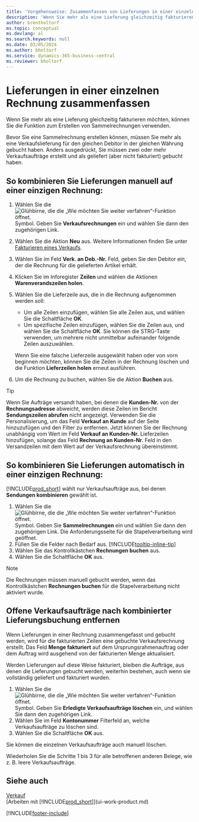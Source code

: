 ```yaml
---
title: 'Vorgehensweise: Zusammenfassen von Lieferungen in einer einzelnen Rechnung | Microsoft Docs'
description: 'Wenn Sie mehr als eine Lieferung gleichzeitig fakturieren möchten, können Sie die Funktion zum Erstellen von Sammelrechnungen verwenden.'
author: brentholtorf
ms.topic: conceptual
ms.devlang: al
ms.search.keywords: null
ms.date: 03/05/2024
ms.author: bholtorf
ms.service: dynamics-365-business-central
ms.reviewer: bholtorf
---
```

# Lieferungen in einer einzelnen Rechnung zusammenfassen

Wenn Sie mehr als eine Lieferung gleichzeitig fakturieren möchten, können Sie die Funktion zum Erstellen von Sammelrechnungen verwenden.  

Bevor Sie eine Sammelrechnung erstellen können, müssen Sie mehr als eine Verkaufslieferung für den gleichen Debitor in der gleichen Währung gebucht haben. Anders ausgedrückt, Sie müssen zwei oder mehr Verkaufsaufträge erstellt und als geliefert (aber nicht fakturiert) gebucht haben. 

## So kombinieren Sie Lieferungen manuell auf einer einzigen Rechnung:

1. Wählen Sie die ![Glühbirne, die die „Wie möchten Sie weiter verfahren“-Funktion öffnet.](media/ui-search/search_small.png "Wie möchten Sie weiter verfahren?") Symbol. Geben Sie **Verkaufsrechnungen** ein und wählen Sie dann den zugehörigen Link.  
2. Wählen Sie die Aktion **Neu** aus. Weitere Informationen finden Sie unter [Fakturieren eines Verkaufs](sales-how-invoice-sales.md).
3. Wählen Sie im Feld **Verk. an Deb.-Nr.** Feld, geben Sie den Debitor ein, der die Rechnung für die gelieferten Artikel erhält.  
4. Klicken Sie im Inforegister **Zeilen** und wählen die Aktionen **Warenverandszeilen holen**.  
5. Wählen Sie die Lieferzeile aus, die in die Rechnung aufgenommen werden soll:  

    - Um alle Zeilen einzufügen, wählen Sie alle Zeilen aus, und wählen Sie die Schaltfläche **OK**.  
    - Um spezifische Zeilen einzufügen, wählen Sie die Zeilen aus, und wählen Sie die Schaltfläche **OK**. Sie können die STRG-Taste verwenden, um mehrere nicht unmittelbar aufeinander folgende Zeilen auszuwählen.  

    Wenn Sie eine falsche Lieferzeile ausgewählt haben oder von vorn beginnen möchten, können Sie die Zeilen in der Rechnung löschen und die Funktion **Lieferzeilen holen** erneut ausführen.  
7. Um die Rechnung zu buchen, wählen Sie die Aktion **Buchen** aus.  

> [!TIP]  
> Wenn Sie Aufträge versandt haben, bei denen die **Kunden-Nr.** von der **Rechnungsadresse** abweicht, werden diese Zeilen im Bericht **Sendungszeilen abrufen** nicht angezeigt. Verwenden Sie die Personalisierung, um das Feld **Verkauf an Kunde** auf der Seite hinzuzufügen und den Filter zu entfernen. Jetzt können Sie der Rechnung unabhängig vom Wert im Feld **Verkauf an Kunden-Nr.** Lieferzeilen hinzufügen, solange das Feld **Rechnung an Kunden-Nr.** Feld in den Versandzeilen mit dem Wert auf der Verkaufsrechnung übereinstimmt.  

## So kombinieren Sie Lieferungen automatisch in einer einzigen Rechnung:

[!INCLUDE[prod_short](includes/prod_short.md)] wählt nur Verkaufsaufträge aus, bei denen **Sendungen kombinieren** gewählt ist. 

1. Wählen Sie die ![Glühbirne, die die „Wie möchten Sie weiter verfahren“-Funktion öffnet.](media/ui-search/search_small.png "Wie möchten Sie weiter verfahren?") Symbol. Geben Sie **Sammelrechnungen** ein und wählen Sie dann den zugehörigen Link. Die Anforderungsseite für die Stapelverarbeitung wird geöffnet.  
2. Füllen Sie die Felder nach Bedarf aus. [!INCLUDE[tooltip-inline-tip](includes/tooltip-inline-tip_md.md)]
3. Wählen Sie das Kontrollkästchen **Rechnungen buchen** aus.  
4. Wählen Sie die Schaltfläche **OK** aus.  

> [!NOTE]  
>  Die Rechnungen müssen manuell gebucht werden, wenn das Kontrollkästchen **Rechnungen buchen** für die Stapelverarbeitung nicht aktiviert wurde.  

## Offene Verkaufsaufträge nach kombinierter Lieferungsbuchung entfernen

Wenn Lieferungen in einer Rechnung zusammengefasst und gebucht werden, wird für die fakturierten Zeilen eine gebuchte Verkaufsrechnung erstellt. Das Feld **Menge fakturiert** auf dem Ursprungsrahmenauftrag oder dem Auftrag wird ausgehend von der fakturierten Menge aktualisiert.  

Werden Lieferungen auf diese Weise fakturiert, bleiben die Aufträge, aus denen die Lieferungen gebucht werden, weiterhin bestehen, auch wenn sie vollständig geliefert und fakturiert wurden.   

1. Wählen Sie die ![Glühbirne, die die „Wie möchten Sie weiter verfahren“-Funktion öffnet.](media/ui-search/search_small.png "Sagen Sie mir, was Sie tun möchten") Symbol. Geben Sie **Erledigte Verkaufsaufträge löschen** ein, und wählen Sie dann den zugehörigen Link.  
2. Wählen Sie im Feld **Kontonummer** Filterfeld an, welche Verkaufsaufträge zu löschen sind.  
3. Wählen Sie die Schaltfläche **OK** aus.  

Sie können die einzelnen Verkaufsaufträge auch manuell löschen.  

Wiederholen Sie die Schritte 1 bis 3 für alle betroffenen anderen Belege, wie z. B. leere Verkaufsaufträge.

## Siehe auch

[Verkauf](sales-manage-sales.md)  
[Arbeiten mit [!INCLUDE[prod_short](includes/prod_short.md)]](ui-work-product.md)


[!INCLUDE[footer-include](includes/footer-banner.md)]
